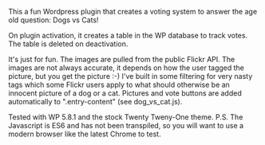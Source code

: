 This a fun Wordpress plugin that creates a voting system to answer the age old question: Dogs vs Cats!

On plugin activation, it creates a table in the WP database to track votes. The table is deleted on deactivation.

It's just for fun. The images are pulled from the public Flickr API. The images are not always accurate, it depends on how the user tagged the picture, but you get the picture :-) I've built in some filtering for very nasty tags which some Flickr users apply to what should otherwise be an innocent picture of a dog or a cat. Pictures and vote buttons are added automatically to ".entry-content" (see dog_vs_cat.js).

Tested with WP 5.8.1 and the stock Twenty Tweny-One theme. P.S. The Javascript is ES6 and has not been transpiled, so you will want to use a modern browser like the latest Chrome to test.
